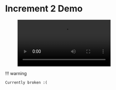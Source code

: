# Increment 2 Demo

<figure class="video_container">
  <video controls="true" allowfullscreen="true">
    <source src="../../../lfs/20231004_JATIC_Increment_2_Demo.mp4" type="video/mp4">
  </video>
</figure>

!!! warning

    Currently broken :(
